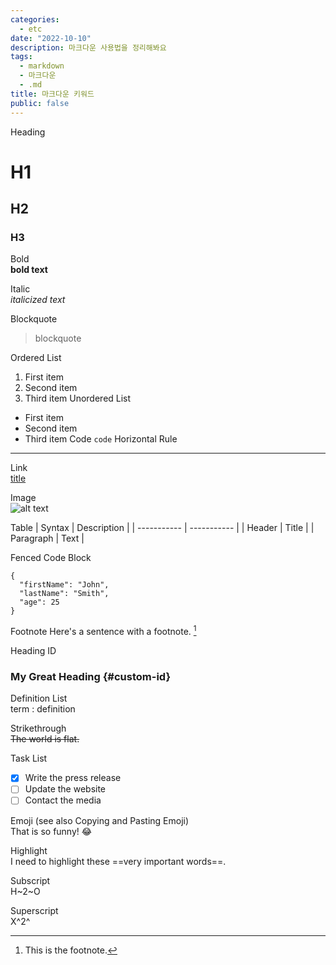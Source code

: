 ```yaml
---
categories:
  - etc
date: "2022-10-10"
description: 마크다운 사용법을 정리해봐요
tags:
  - markdown
  - 마크다운
  - .md
title: 마크다운 키워드
public: false
---
```


Heading

# H1

## H2

### H3

Bold  
**bold text**

Italic  
_italicized text_

Blockquote

> blockquote

Ordered List

1. First item
2. Second item
3. Third item
   Unordered List

- First item
- Second item
- Third item
  Code
  `code`
  Horizontal Rule

---

Link  
[title](https://www.example.com)

Image  
![alt text](image.jpg)

Table
| Syntax | Description |
| ----------- | ----------- |
| Header | Title |
| Paragraph | Text |

Fenced Code Block

```
{
  "firstName": "John",
  "lastName": "Smith",
  "age": 25
}
```

Footnote
Here's a sentence with a footnote. [^1]

[^1]: This is the footnote.

Heading ID

### My Great Heading {#custom-id}

Definition List  
term
: definition

Strikethrough  
~~The world is flat.~~

Task List

- [x] Write the press release
- [ ] Update the website
- [ ] Contact the media

Emoji
(see also Copying and Pasting Emoji)  
That is so funny! :joy:

Highlight  
I need to highlight these ==very important words==.

Subscript  
H~2~O

Superscript  
X^2^

